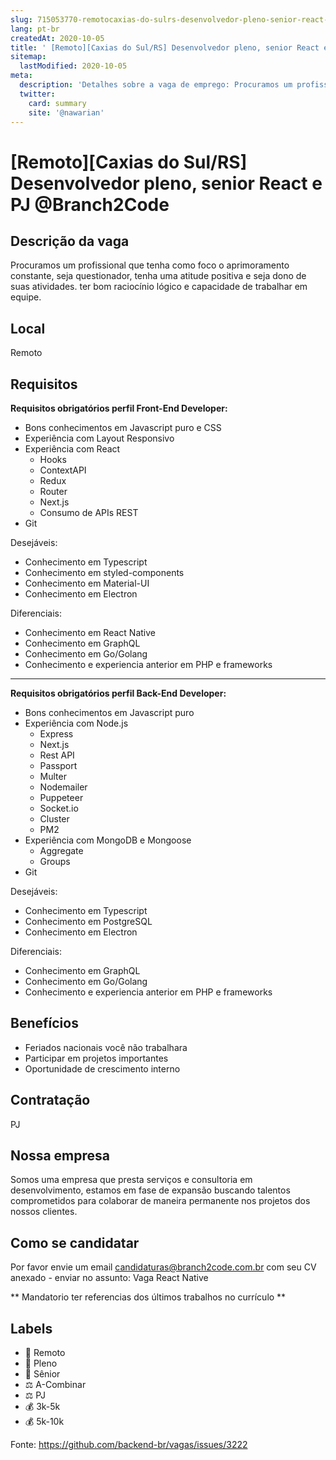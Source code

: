 ```yaml
---
slug: 715053770-remotocaxias-do-sulrs-desenvolvedor-pleno-senior-react-e-pj-at-branch2code
lang: pt-br
createdAt: 2020-10-05
title: ' [Remoto][Caxias do Sul/RS] Desenvolvedor pleno, senior React e PJ @Branch2Code - Vaga de Emprego'
sitemap:
  lastModified: 2020-10-05
meta:
  description: 'Detalhes sobre a vaga de emprego: Procuramos um profissional que tenha como foco o aprimoramento constante, seja questionador, tenha uma atitude positiva e seja dono de suas atividades. ter bom raciocínio lógico e capacidade de trabalhar em equipe.'
  twitter:
    card: summary
    site: '@nawarian'
---
```


#  [Remoto][Caxias do Sul/RS] Desenvolvedor pleno, senior React e PJ @Branch2Code

## Descrição da vaga

Procuramos um profissional que tenha como foco o aprimoramento constante, seja questionador, tenha uma atitude positiva e seja dono de suas atividades. ter bom raciocínio lógico e capacidade de trabalhar em equipe.

## Local

Remoto

## Requisitos

**Requisitos obrigatórios perfil  Front-End Developer:**

- Bons conhecimentos em Javascript puro e CSS
- Experiência com Layout Responsivo
- Experiência com React
    - Hooks
    - ContextAPI
    - Redux
    - Router
    - Next.js
    - Consumo de APIs REST
- Git

Desejáveis:
- Conhecimento em Typescript
- Conhecimento em styled-components
- Conhecimento em Material-UI
- Conhecimento em Electron

Diferenciais:
- Conhecimento em React Native
- Conhecimento em GraphQL
- Conhecimento em Go/Golang
- Conhecimento e experiencia anterior em PHP e frameworks

------------------------------------------------------------------------------------------------------

**Requisitos obrigatórios perfil Back-End Developer:**

- Bons conhecimentos em Javascript puro
- Experiência com Node.js
   - Express
   - Next.js
   - Rest API
   - Passport
   - Multer
   - Nodemailer
   - Puppeteer
   - Socket.io
   - Cluster
   - PM2
- Experiência com MongoDB e Mongoose
   - Aggregate
   - Groups
- Git

Desejáveis:
- Conhecimento em Typescript
- Conhecimento em PostgreSQL
- Conhecimento em Electron

Diferenciais:
- Conhecimento em GraphQL
- Conhecimento em Go/Golang
- Conhecimento e experiencia anterior em PHP e frameworks

## Benefícios
- Feriados nacionais você não trabalhara
- Participar em projetos importantes 
- Oportunidade de crescimento interno

## Contratação

PJ 

## Nossa empresa

Somos uma empresa que presta serviços e consultoria em desenvolvimento, estamos em fase de expansão buscando talentos comprometidos para colaborar de maneira permanente nos projetos dos nossos clientes.

## Como se candidatar

Por favor envie um email candidaturas@branch2code.com.br com seu CV anexado - enviar no assunto: Vaga React Native

** Mandatorio ter referencias dos últimos trabalhos no currículo **

## Labels

- 🏢 Remoto
- 👨 Pleno
- 👴 Sênior
- ⚖️ A-Combinar
- ⚖️ PJ
- 💰 3k-5k
- 💰 5k-10k


Fonte: https://github.com/backend-br/vagas/issues/3222